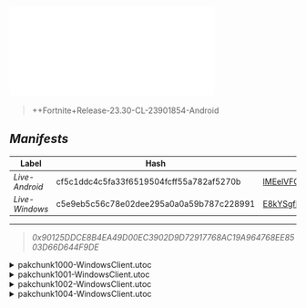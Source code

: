 <div style="pointer-events: none">
  <img style="pointer-events: none" src="https://raw.githubusercontent.com/Tectors/fn-archive/master/.github/source/dependents/gen.24.00.svg" width="360" height="155">
<div>

 >  
  
  > ++Fortnite+Release-23.30-CL-23901854-Android

## *Manifests*
| Label | Hash | Route |
| - | - | - |
| *Live-Android* | cf5c1ddc4c5fa33f6519504fcff55a782af5270b | [lMEelVFC8zAJF8o0xkaXxDT7_Q2G2Q](https://github.com/Tectors/fn-archive/blob/master/manifests/lMEelVFC8zAJF8o0xkaXxDT7_Q2G2Q.manifest) |
| *Live-Windows* | c5e9eb5c56c78e02dee295a0a0a59b787c228991 | [E8kYSgfFkvilKPhZYUGhNpMuXQ40TQ](https://github.com/Tectors/fn-archive/blob/master/manifests/E8kYSgfFkvilKPhZYUGhNpMuXQ40TQ.manifest) |

---

> *0x90125DDCE8B4EA49D00EC3902D9D72917768AC19A964768EE8503D66D644F9DE*

<details>
  <summary>pakchunk1000-WindowsClient.utoc</summary>

 > 
    0xB56CF12B02840F323446C4069761AF395A99C313923A265A0909322B5844FA50

  <img src="https://raw.githubusercontent.com/Tectors/fn-archive/master/.github/source/dependents/referred/Spray_Inspire_Tournament.svg" width="100"> <img src="https://raw.githubusercontent.com/Tectors/fn-archive/master/.github/source/dependents/referred/Spray_Inspire_Quest.svg" width="100"> <img src="https://raw.githubusercontent.com/Tectors/fn-archive/master/.github/source/dependents/referred/Pickaxe_InspireSpell.svg" width="100"> <img src="https://raw.githubusercontent.com/Tectors/fn-archive/master/.github/source/dependents/referred/EID_InspireSpell.svg" width="100"> <img src="https://raw.githubusercontent.com/Tectors/fn-archive/master/.github/source/dependents/referred/Character_InspireSpell.svg" width="100"> <img src="https://raw.githubusercontent.com/Tectors/fn-archive/master/.github/source/dependents/referred/Backpack_Inspire.svg" width="100"> 
</details>

<details>
  <summary>pakchunk1001-WindowsClient.utoc</summary>

 > 
    0x9E3B0E3DCB3A944142AEE87F6237C74DD72850946D221DA19F31F07640184050

  <img src="https://raw.githubusercontent.com/Tectors/fn-archive/master/.github/source/dependents/referred/EID_Viral.svg" width="100"> 
</details>

<details>
  <summary>pakchunk1002-WindowsClient.utoc</summary>

 > 
    0x2D0330816C2CA12A86C986C1A2E61A31A37C359DFC572E6BDD3A9AECA03BD684

  <img src="https://raw.githubusercontent.com/Tectors/fn-archive/master/.github/source/dependents/referred/Pickaxe_FallValleyCharge.svg" width="100"> <img src="https://raw.githubusercontent.com/Tectors/fn-archive/master/.github/source/dependents/referred/Pickaxe_FallValleyBlink.svg" width="100"> <img src="https://raw.githubusercontent.com/Tectors/fn-archive/master/.github/source/dependents/referred/Character_FallValleyCharge.svg" width="100"> <img src="https://raw.githubusercontent.com/Tectors/fn-archive/master/.github/source/dependents/referred/Character_FallValleyBlink.svg" width="100"> <img src="https://raw.githubusercontent.com/Tectors/fn-archive/master/.github/source/dependents/referred/Backpack_FallValleyCharge.svg" width="100"> <img src="https://raw.githubusercontent.com/Tectors/fn-archive/master/.github/source/dependents/referred/Backpack_FallValleyBlink.svg" width="100"> 
</details>

<details>
  <summary>pakchunk1004-WindowsClient.utoc</summary>

 > 
    0x2B144F6D7A83DF2B702CB6D931B6669FE1BE823C0E5258E0FFB1CF8E3F313F4A

  <img src="https://raw.githubusercontent.com/Tectors/fn-archive/master/.github/source/dependents/referred/Spray_OceanBreeze.svg" width="100"> <img src="https://raw.githubusercontent.com/Tectors/fn-archive/master/.github/source/dependents/referred/Pickaxe_OceanBreeze.svg" width="100"> <img src="https://raw.githubusercontent.com/Tectors/fn-archive/master/.github/source/dependents/referred/Emoji_S23_OceanBreeze_Smile.svg" width="100"> <img src="https://raw.githubusercontent.com/Tectors/fn-archive/master/.github/source/dependents/referred/Emoji_S23_OceanBreeze_Hello.svg" width="100"> <img src="https://raw.githubusercontent.com/Tectors/fn-archive/master/.github/source/dependents/referred/EID_OceanBreeze.svg" width="100"> <img src="https://raw.githubusercontent.com/Tectors/fn-archive/master/.github/source/dependents/referred/Character_OceanBreeze.svg" width="100"> <img src="https://raw.githubusercontent.com/Tectors/fn-archive/master/.github/source/dependents/referred/Backpack_OceanBreeze.svg" width="100"> 
</details>

